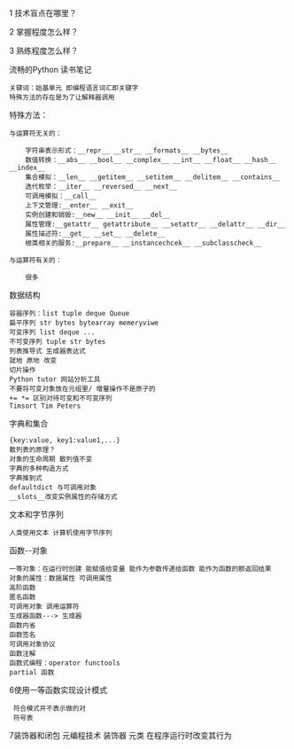 1 技术盲点在哪里？

2 掌握程度怎么样？

3 熟练程度怎么样？

流畅的Python 读书笔记 
    
    关键词：始基单元 即编程语言词汇即关键字
    特殊方法的存在是为了让解释器调用
 

特殊方法：

    与运算符无关的：
    
        字符串表示形式：__repr__ __str__ __formats__ __bytes__
        数值转换：__abs__ __bool__ __complex__ __int__ __float__ __hash__ __index__
        集合模拟：__len__ __getitem__ __setitem__ __delitem__ __contains__
        迭代枚举：__iter__ __reversed__ __next__
        可调用模拟：__call__
        上下文管理:__enter__ __exit__
        实例创建和销毁:__new__ __init__ __del__
        属性管理:__getattr__ getattribute__ __setattr__ __delattr__ __dir__
        属性描述符:__get__ __set__ __delete__
        根类相关的服务:__prepare__ __instancechcek__ __subclasscheck__
    
    与运算符有关的：
        
        很多
数据结构

    容器序列：list tuple deque Queue
    扁平序列 str bytes bytearray memeryviwe
    可变序列 list deque ...
    不可变序列 tuple str bytes
    列表推导式 生成器表达式
    就地 原地 改变
    切片操作
    Python tutor 网站分析工具
    不要将可变对象放在元组里/ 增量操作不是原子的
    += *= 区别对待可变和不可变序列
    Timsort Tim Peters
    
字典和集合
    
    {key:value, key1:value1,...}
    散列表的原理？
    对象的生命周期 散列值不变
    字典的多种构造方式
    字典推到式
    defaultdict 与可调用对象
    __slots__改变实例属性的存储方式
    
文本和字节序列

    人类使用文本 计算机使用字节序列
   
函数--对象

    一等对象：在运行时创建 能赋值给变量 能作为参数传递给函数 能作为函数的额返回结果
    对象的属性：数据属性 可调用属性
    高阶函数
    匿名函数
    可调用对象 调用运算符 
    生成器函数---> 生成器
    函数内省
    函数签名
    可调用对象协议
    函数注解
    函数式编程：operator functools
    partial 函数
    
6使用一等函数实现设计模式

     符合模式并不表示做的对
     符号表
     
7装饰器和闭包
        元编程技术 装饰器 元类 在程序运行时改变其行为